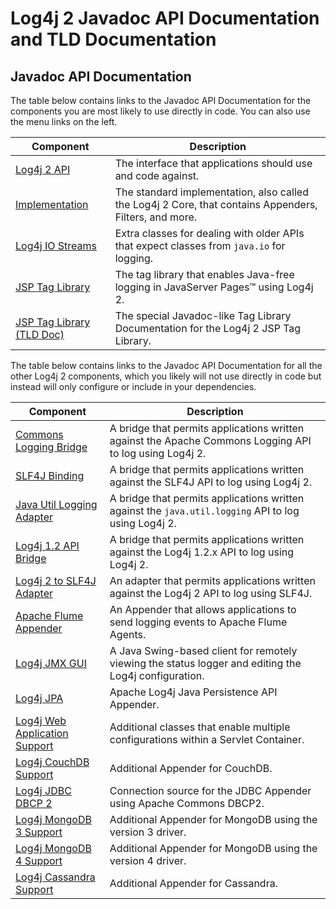 <!-- vim: set syn=markdown : -->
<!--
    Licensed to the Apache Software Foundation (ASF) under one or more
    contributor license agreements.  See the NOTICE file distributed with
    this work for additional information regarding copyright ownership.
    The ASF licenses this file to You under the Apache License, Version 2.0
    (the "License"); you may not use this file except in compliance with
    the License.  You may obtain a copy of the License at

         http://www.apache.org/licenses/LICENSE-2.0

    Unless required by applicable law or agreed to in writing, software
    distributed under the License is distributed on an "AS IS" BASIS,
    WITHOUT WARRANTIES OR CONDITIONS OF ANY KIND, either express or implied.
    See the License for the specific language governing permissions and
    limitations under the License.
-->

# Log4j 2 Javadoc API Documentation and TLD Documentation

## Javadoc API Documentation

The table below contains links to the Javadoc API Documentation for the components you are most likely to use
directly in code. You can also use the menu links on the left.

Component | Description
--------- | -----------
[Log4j 2 API](log4j-api/apidocs/index.html) | The interface that applications should use and code against.
[Implementation](log4j-core/apidocs/index.html) | The standard implementation, also called the Log4j 2 Core, that contains Appenders, Filters, and more.
[Log4j IO Streams](log4j-iostreams/apidocs/index.html) | Extra classes for dealing with older APIs that expect classes from `java.io` for logging.
[JSP Tag Library](log4j-taglib/apidocs/index.html) | The tag library that enables Java-free logging in JavaServer Pages™ using Log4j 2.
[JSP Tag Library (TLD Doc)](log4j-taglib/tlddoc/index.html) | The special Javadoc-like Tag Library Documentation for the Log4j 2 JSP Tag Library.

The table below contains links to the Javadoc API Documentation for all the other Log4j 2 components, which you
likely will not use directly in code but instead will only configure or include in your dependencies.

Component | Description
--------- | -----------
[Commons Logging Bridge](log4j-jcl/apidocs/index.html) | A bridge that permits applications written against the Apache Commons Logging API to log using Log4j 2.
[SLF4J Binding](log4j-slf4j-impl/apidocs/index.html) | A bridge that permits applications written against the SLF4J API to log using Log4j 2.
[Java Util Logging Adapter](log4j-jul/apidocs/index.html) | A bridge that permits applications written against the `java.util.logging` API to log using Log4j 2.
[Log4j 1.2 API Bridge](log4j-1.2-api/apidocs/index.html) | A bridge that permits applications written against the Log4j 1.2.x API to log using Log4j 2.
[Log4j 2 to SLF4J Adapter](log4j-to-slf4j/apidocs/index.html) | An adapter that permits applications written against the Log4j 2 API to log using SLF4J.
[Apache Flume Appender](log4j-flume-ng/apidocs/index.html) | An Appender that allows applications to send logging events to Apache Flume Agents.
[Log4j JMX GUI](log4j-jmx-gui/apidocs/index.html) | A Java Swing-based client for remotely viewing the status logger and editing the Log4j configuration.
[Log4j JPA](log4j-jpa/apidocs/index.html) | Apache Log4j Java Persistence API Appender.
[Log4j Web Application Support](log4j-web/apidocs/index.html) | Additional classes that enable multiple configurations within a Servlet Container.
[Log4j CouchDB Support](log4j-couchdb/apidocs/index.html) | Additional Appender for CouchDB.
[Log4j JDBC DBCP 2](log4j-jdbc-dbcp2/apidocs/index.html) | Connection source for the JDBC Appender using Apache Commons DBCP2.
[Log4j MongoDB 3 Support](log4j-mongodb3/apidocs/index.html) | Additional Appender for MongoDB using the version 3 driver.
[Log4j MongoDB 4 Support](log4j-mongodb4/apidocs/index.html) | Additional Appender for MongoDB using the version 4 driver.
[Log4j Cassandra Support](log4j-cassandra/apidocs/index.html) | Additional Appender for Cassandra.
